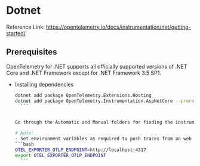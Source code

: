 # Dotnet

Reference Link: https://opentelemetry.io/docs/instrumentation/net/getting-started/

## Prerequisites

OpenTelemetry for .NET supports all officially supported versions of .NET Core and .NET Framework except for .NET Framework 3.5 SP1.

- Installing dependencies

    ```bash
  dotnet add package OpenTelemetry.Extensions.Hosting
  dotnet add package OpenTelemetry.Instrumentation.AspNetCore --prerelease
      ```


    Go through the Automatic and Manual folders for finding the instrumentation of Hello world web app.

    # Note:
    - Set environment variables as required to push traces from an web app
    ```bash
    OTEL_EXPORTER_OTLP_ENDPOINT=http://localhost:4317
    export OTEL_EXPORTER_OTLP_ENDPOINT
      ```

